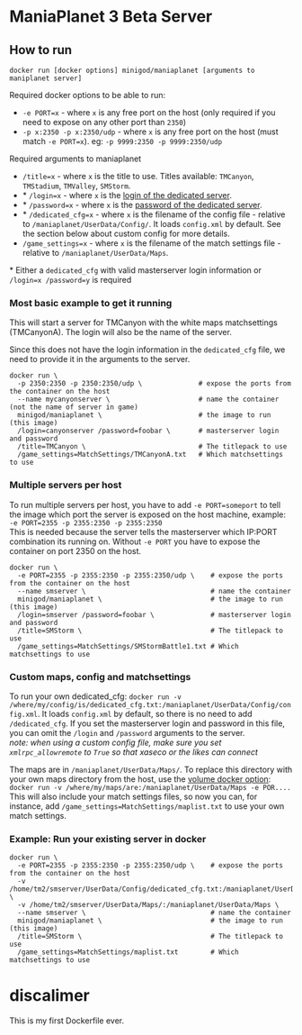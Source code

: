 # ManiaPlanet 3 Beta Server

## How to run

```
docker run [docker options] minigod/maniaplanet [arguments to maniplanet server]
```
Required docker options to be able to run:
* `-e PORT=x` - where `x` is any free port on the host (only required if you need to expose on any other port than `2350`)
* `-p x:2350 -p x:2350/udp` - where `x` is any free port on the host (must match `-e PORT=x`). eg: `-p 9999:2350 -p 9999:2350/udp`

Required arguments to maniaplanet
* `/title=x` - where `x` is the title to use. Titles available: `TMCanyon`, `TMStadium`, `TMValley`, `SMStorm`.
* \* `/login=x` - where `x` is the [login of the dedicated server][playerpage:dedicated-servers].
* \* `/password=x` - where `x` is the [password of the dedicated server][playerpage:dedicated-servers].
* \* `/dedicated_cfg=x` - where `x` is the filename of the config file - relative to `/maniaplanet/UserData/Config/`. It loads `config.xml` by default. See the section below about custom config for more details.
* `/game_settings=x` - where `x` is the filename of the match settings file - relative to `/maniaplanet/UserData/Maps`.

\* Either a `dedicated_cfg` with valid masterserver login information or `/login=x /password=y` is required

### Most basic example to get it running

This will start a server for TMCanyon with the white maps matchsettings (TMCanyonA). The login will also be the name of the server.

Since this does not have the login information in the `dedicated_cfg` file, we need to provide it in the arguments to the server.

```
docker run \
  -p 2350:2350 -p 2350:2350/udp \              # expose the ports from the container on the host
  --name mycanyonserver \                      # name the container (not the name of server in game)
  minigod/maniaplanet \                        # the image to run (this image)
  /login=canyonserver /password=foobar \       # masterserver login and password
  /title=TMCanyon \                            # The titlepack to use
  /game_settings=MatchSettings/TMCanyonA.txt   # Which matchsettings to use
```

### Multiple servers per host

To run multiple servers per host, you have to add `-e PORT=someport` to tell the image which port the server is exposed on the host machine, example:  
`-e PORT=2355 -p 2355:2350 -p 2355:2350`  
This is needed because the server tells the masterserver which IP:PORT combination its running on. Without `-e PORT` you have to expose the container on port 2350 on the host.

```
docker run \
  -e PORT=2355 -p 2355:2350 -p 2355:2350/udp \    # expose the ports from the container on the host
  --name smserver \                               # name the container
  minigod/maniaplanet \                           # the image to run (this image)
  /login=smserver /password=foobar \              # masterserver login and password
  /title=SMStorm \                                # The titlepack to use
  /game_settings=MatchSettings/SMStormBattle1.txt # Which matchsettings to use
```

### Custom maps, config and matchsettings

To run your own dedicated_cfg: `docker run -v /where/my/config/is/dedicated_cfg.txt:/maniaplanet/UserData/Config/config.xml`. It loads `config.xml` by default, so there is no need to add `/dedicated_cfg`. If you set the masterserver login and password in this file, you can omit the `/login` and `/password` arguments to the server.  
_note: when using a custom config file, make sure you set `xmlrpc_allowremote` to `True` so that xaseco or the likes can connect_

The maps are in `/maniaplanet/UserData/Maps/`. To replace this directory with your own maps directory from the host, use the [volume docker option][docker:runvolume]: `docker run -v /where/my/maps/are:/maniaplanet/UserData/Maps -e POR....`  
This will also include your match settings files, so now you can, for instance, add `/game_settings=MatchSettings/maplist.txt` to use your own match settings.

### Example: Run your existing server in docker
```
docker run \
  -e PORT=2355 -p 2355:2350 -p 2355:2350/udp \    # expose the ports from the container on the host
  -v /home/tm2/smserver/UserData/Config/dedicated_cfg.txt:/maniaplanet/UserData/Config/config.xml \
  -v /home/tm2/smserver/UserData/Maps/:/maniaplanet/UserData/Maps \
  --name smserver \                               # name the container
  minigod/maniaplanet \                           # the image to run (this image)
  /title=SMStorm \                                # The titlepack to use
  /game_settings=MatchSettings/maplist.txt        # Which matchsettings to use
```


# discalimer

This is my first Dockerfile ever.

[playerpage:dedicated-servers]: https://player.maniaplanet.com/dedicated-servers
[docker:runvolume]: https://docs.docker.com/engine/reference/commandline/run/#/mount-volume-v-read-only

